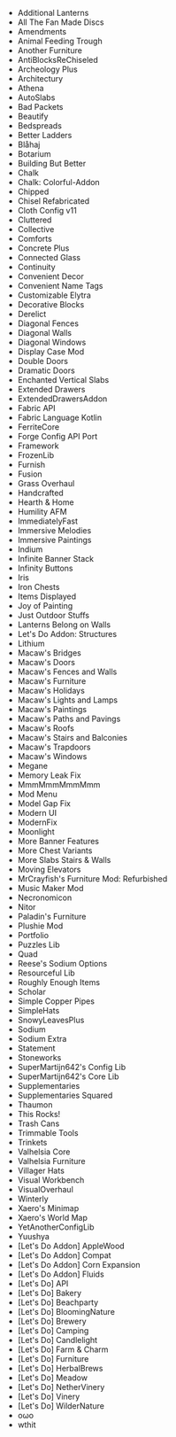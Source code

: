 - Additional Lanterns
- All The Fan Made Discs
- Amendments
- Animal Feeding Trough
- Another Furniture
- AntiBlocksReChiseled
- Archeology Plus
- Architectury
- Athena
- AutoSlabs
- Bad Packets
- Beautify
- Bedspreads
- Better Ladders
- Blåhaj
- Botarium
- Building But Better
- Chalk
- Chalk: Colorful\-Addon
- Chipped
- Chisel Refabricated
- Cloth Config v11
- Cluttered
- Collective
- Comforts
- Concrete Plus
- Connected Glass
- Continuity
- Convenient Decor
- Convenient Name Tags
- Customizable Elytra
- Decorative Blocks
- Derelict
- Diagonal Fences
- Diagonal Walls
- Diagonal Windows
- Display Case Mod
- Double Doors
- Dramatic Doors
- Enchanted Vertical Slabs
- Extended Drawers
- ExtendedDrawersAddon
- Fabric API
- Fabric Language Kotlin
- FerriteCore
- Forge Config API Port
- Framework
- FrozenLib
- Furnish
- Fusion
- Grass Overhaul
- Handcrafted
- Hearth & Home
- Humility AFM
- ImmediatelyFast
- Immersive Melodies
- Immersive Paintings
- Indium
- Infinite Banner Stack
- Infinity Buttons
- Iris
- Iron Chests
- Items Displayed
- Joy of Painting
- Just Outdoor Stuffs
- Lanterns Belong on Walls
- Let's Do Addon: Structures
- Lithium
- Macaw's Bridges
- Macaw's Doors
- Macaw's Fences and Walls
- Macaw's Furniture
- Macaw's Holidays
- Macaw's Lights and Lamps
- Macaw's Paintings
- Macaw's Paths and Pavings
- Macaw's Roofs
- Macaw's Stairs and Balconies
- Macaw's Trapdoors
- Macaw's Windows
- Megane
- Memory Leak Fix
- MmmMmmMmmMmm
- Mod Menu
- Model Gap Fix
- Modern UI
- ModernFix
- Moonlight
- More Banner Features
- More Chest Variants
- More Slabs Stairs & Walls
- Moving Elevators
- MrCrayfish's Furniture Mod: Refurbished
- Music Maker Mod
- Necronomicon
- Nitor
- Paladin's Furniture
- Plushie Mod
- Portfolio
- Puzzles Lib
- Quad
- Reese's Sodium Options
- Resourceful Lib
- Roughly Enough Items
- Scholar
- Simple Copper Pipes
- SimpleHats
- SnowyLeavesPlus
- Sodium
- Sodium Extra
- Statement
- Stoneworks
- SuperMartijn642's Config Lib
- SuperMartijn642's Core Lib
- Supplementaries
- Supplementaries Squared
- Thaumon
- This Rocks\!
- Trash Cans
- Trimmable Tools
- Trinkets
- Valhelsia Core
- Valhelsia Furniture
- Villager Hats
- Visual Workbench
- VisualOverhaul
- Winterly
- Xaero's Minimap
- Xaero's World Map
- YetAnotherConfigLib
- Yuushya
- \[Let's Do Addon\] AppleWood
- \[Let's Do Addon\] Compat
- \[Let's Do Addon\] Corn Expansion
- \[Let's Do Addon\] Fluids
- \[Let's Do\] API
- \[Let's Do\] Bakery
- \[Let's Do\] Beachparty
- \[Let's Do\] BloomingNature
- \[Let's Do\] Brewery
- \[Let's Do\] Camping
- \[Let's Do\] Candlelight
- \[Let's Do\] Farm & Charm
- \[Let's Do\] Furniture
- \[Let's Do\] HerbalBrews
- \[Let's Do\] Meadow
- \[Let's Do\] NetherVinery
- \[Let's Do\] Vinery
- \[Let's Do\] WilderNature
- oωo
- wthit